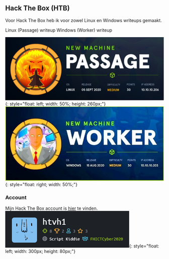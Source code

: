 ## Hack The Box (HTB)

Voor Hack The Box heb ik voor zowel Linux en Windows writeups gemaakt.

<a onClick="passwd('./files/Linux_Passage_HTB.docx','Linux (Passage) writeup')">Linux (Passage) writeup</a>
<a onClick="">Windows (Worker) writeup</a>

![Linux machine writeup](/images/Passage.png){: style="float: left; width: 50%; height: 260px;"}
![Windows machine writeup](/images/worker.jpg){: style="float: right; width: 50%;"}
<br>

### Account

Mijn Hack The Box account is [hier](https://www.hackthebox.eu/home/users/profile/393681) te vinden. <br>
![Profile HTB](/images/htb.PNG){: style="float: left; width: 300px; height: 80px;"}



